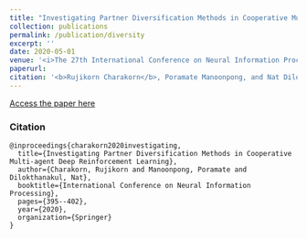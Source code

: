 ```yaml
---
title: "Investigating Partner Diversification Methods in Cooperative Multi-agent Deep Reinforcement Learning"
collection: publications
permalink: /publication/diversity
excerpt: ''
date: 2020-05-01
venue: '<i>The 27th International Conference on Neural Information Processing. <b>ICONIP 2020</b></i>' 
paperurl: 
citation: '<b>Rujikorn Charakorn</b>, Poramate Manoonpong, and Nat Dilokthanakul'
---
```



[Access the paper here](https://link.springer.com/chapter/10.1007/978-3-030-63823-8_46)


### Citation
```
@inproceedings{charakorn2020investigating,
  title={Investigating Partner Diversification Methods in Cooperative Multi-agent Deep Reinforcement Learning},
  author={Charakorn, Rujikorn and Manoonpong, Poramate and Dilokthanakul, Nat},
  booktitle={International Conference on Neural Information Processing},
  pages={395--402},
  year={2020},
  organization={Springer}
}
```

<!-- Recommended citation: Your Name, You. (2009). "Paper Title Number 1." <i>Journal 1</i>. 1(1).

Test markdown equation

<center><img src="https://tex.s2cms.ru/svg/%5Cbegin%7Balign%7D%0Ax_%7B1%2C2%7D%20%26%3D%20%7B-b%5Cpm%5Csqrt%7Bb%5E2%20-%204ac%7D%20%5Cover%202a%7D%20%5Cnonumber%20%5C%5C%0Az_l%20%26%3D%20z_%7Blocal%7D.%20%5Cnonumber%0A%5Cend%7Balign%7D" alt="\begin{align}
x_{1,2} &amp;= {-b\pm\sqrt{b^2 - 4ac} \over 2a} \nonumber \\
z_l &amp;= z_{local}. \nonumber
\end{align}" /></center> -->